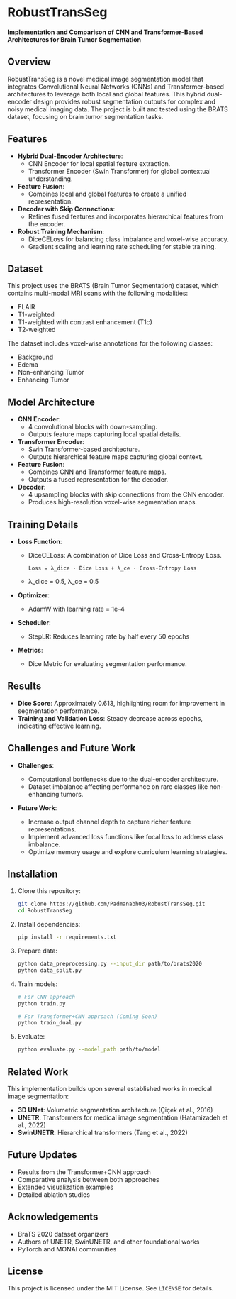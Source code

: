 # RobustTransSeg

**Implementation and Comparison of CNN and Transformer-Based Architectures for Brain Tumor Segmentation**

## Overview
RobustTransSeg is a novel medical image segmentation model that integrates Convolutional Neural Networks (CNNs) and Transformer-based architectures to leverage both local and global features. This hybrid dual-encoder design provides robust segmentation outputs for complex and noisy medical imaging data. The project is built and tested using the BRATS dataset, focusing on brain tumor segmentation tasks.

## Features
- **Hybrid Dual-Encoder Architecture**:
  - CNN Encoder for local spatial feature extraction.
  - Transformer Encoder (Swin Transformer) for global contextual understanding.
- **Feature Fusion**:
  - Combines local and global features to create a unified representation.
- **Decoder with Skip Connections**:
  - Refines fused features and incorporates hierarchical features from the encoder.
- **Robust Training Mechanism**:
  - DiceCELoss for balancing class imbalance and voxel-wise accuracy.
  - Gradient scaling and learning rate scheduling for stable training.

## Dataset
This project uses the BRATS (Brain Tumor Segmentation) dataset, which contains multi-modal MRI scans with the following modalities:
- FLAIR
- T1-weighted
- T1-weighted with contrast enhancement (T1c)
- T2-weighted

The dataset includes voxel-wise annotations for the following classes:
- Background
- Edema
- Non-enhancing Tumor
- Enhancing Tumor

## Model Architecture
- **CNN Encoder**:
  - 4 convolutional blocks with down-sampling.
  - Outputs feature maps capturing local spatial details.
- **Transformer Encoder**:
  - Swin Transformer-based architecture.
  - Outputs hierarchical feature maps capturing global context.
- **Feature Fusion**:
  - Combines CNN and Transformer feature maps.
  - Outputs a fused representation for the decoder.
- **Decoder**:
  - 4 upsampling blocks with skip connections from the CNN encoder.
  - Produces high-resolution voxel-wise segmentation maps.

## Training Details
- **Loss Function**:
  - DiceCELoss: A combination of Dice Loss and Cross-Entropy Loss.
    ```
    Loss = λ_dice · Dice Loss + λ_ce · Cross-Entropy Loss
    ```
  - λ_dice = 0.5, λ_ce = 0.5

- **Optimizer**:
  - AdamW with learning rate = 1e-4

- **Scheduler**:
  - StepLR: Reduces learning rate by half every 50 epochs

- **Metrics**:
  - Dice Metric for evaluating segmentation performance.

## Results
- **Dice Score**: Approximately 0.613, highlighting room for improvement in segmentation performance.
- **Training and Validation Loss**: Steady decrease across epochs, indicating effective learning.

## Challenges and Future Work
- **Challenges**:
  - Computational bottlenecks due to the dual-encoder architecture.
  - Dataset imbalance affecting performance on rare classes like non-enhancing tumors.

- **Future Work**:
  - Increase output channel depth to capture richer feature representations.
  - Implement advanced loss functions like focal loss to address class imbalance.
  - Optimize memory usage and explore curriculum learning strategies.

## Installation
1. Clone this repository:
   ```bash
   git clone https://github.com/Padmanabh03/RobustTransSeg.git
   cd RobustTransSeg
   ```

2. Install dependencies:
   ```bash
   pip install -r requirements.txt
   ```

3. Prepare data:
   ```bash
   python data_preprocessing.py --input_dir path/to/brats2020
   python data_split.py
   ```

4. Train models:
   ```bash
   # For CNN approach
   python train.py

   # For Transformer+CNN approach (Coming Soon)
   python train_dual.py
   ```

5. Evaluate:
   ```bash
   python evaluate.py --model_path path/to/model
   ```

## Related Work
This implementation builds upon several established works in medical image segmentation:
- **3D UNet**: Volumetric segmentation architecture (Çiçek et al., 2016)
- **UNETR**: Transformers for medical image segmentation (Hatamizadeh et al., 2022)
- **SwinUNETR**: Hierarchical transformers (Tang et al., 2022)

## Future Updates
- Results from the Transformer+CNN approach
- Comparative analysis between both approaches
- Extended visualization examples
- Detailed ablation studies

## Acknowledgements
- BraTS 2020 dataset organizers
- Authors of UNETR, SwinUNETR, and other foundational works
- PyTorch and MONAI communities

## License
This project is licensed under the MIT License. See `LICENSE` for details.
